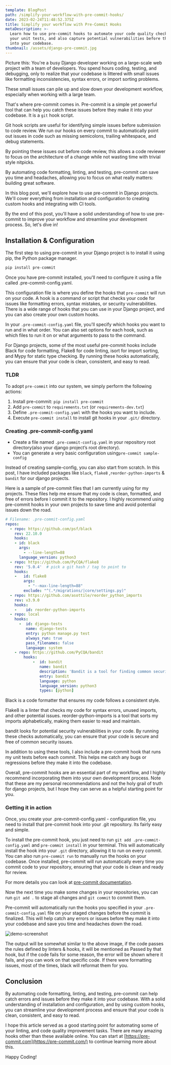 ```yaml
---
template: BlogPost
path: /simplify-your-workflow-with-pre-commit-hooks/
date: 2023-02-24T11:48:52.375Z
title: Simplify your workflow with Pre-Commit Hooks
metaDescription: >-
  Learn how to use pre-commit hooks to automate your code quality checks and run
  your unit tests, and also capture potential vulnerabilities before they get
  into your codebase.
thumbnail: /assets/django-pre-commit.jpg
---
```

Picture this: You're a busy Django developer working on a large-scale web project with a team of developers. You spend hours coding, testing, and debugging, only to realize that your codebase is littered with small issues like formatting inconsistencies, syntax errors, or import sorting problems. 

These small issues can pile up and slow down your development workflow, especially when working with a large team.

That's where pre-commit comes in. Pre-commit is a simple yet powerful tool that can help you catch these issues before they make it into your codebase.  It is a `git` hook script.

Git hook scripts are useful for identifying simple issues before submission to code review. We run our hooks on every commit to automatically point out issues in code such as missing semicolons, trailing whitespace, and debug statements. 

By pointing these issues out before code review, this allows a code reviewer to focus on the architecture of a change while not wasting time with trivial style nitpicks.

By automating code formatting, linting, and testing, pre-commit can save you time and headaches, allowing you to focus on what really matters: building great software.

In this blog post, we'll explore how to use pre-commit in Django projects. We'll cover everything from installation and configuration to creating custom hooks and integrating with CI tools. 

By the end of this post, you'll have a solid understanding of how to use pre-commit to improve your workflow and streamline your development process. So, let's dive in!

## Installation & Configuration

The first step to using pre-commit in your Django project is to install it using pip, the Python package manager. 

```python
pip install pre-commit
```

Once you have pre-commit installed, you'll need to configure it using a file called .pre-commit-config.yaml.

This configuration file is where you define the hooks that `pre-commit` will run on your code. A hook is a command or script that checks your code for issues like formatting errors, syntax mistakes, or security vulnerabilities. There is a wide range of hooks that you can use in your Django project, and you can also create your own custom hooks.

In your `.pre-commit-config.yaml` file, you'll specify which hooks you want to run and in what order. You can also set options for each hook, such as which files to run it on or what arguments to pass to the command.

For Django projects, some of the most useful pre-commit hooks include Black for code formatting, Flake8 for code linting, isort for import sorting, and Mypy for static type checking. By running these hooks automatically, you can ensure that your code is clean, consistent, and easy to read.

### TLDR

To adopt `pre-commit` into our system, we simply perform the following actions:

1. Install pre-commit: `pip install pre-commit`
2. Add `pre-commit` to `requirements.txt` (or `requirements-dev.txt`)
3. Define `.pre-commit-config.yaml` with the hooks you want to include.
4. Execute `pre-commit install` to install git hooks in your `.git/` directory.

### Creating .pre-commit-config.yaml

- Create a file named `.pre-commit-config.yaml` in your repository root directory(also your django project’s root directory).
- You can generate a very basic configuration using`pre-commit sample-config`

Instead of creating sample-config, you can also start from scratch. In this post, I have included packages like `black`, `flake8` ,`reorder-python-imports` & `bandit` for our django projects.

Here is a sample of pre-commit files that I am currently using for my projects. These files help me ensure that my code is clean, formatted, and free of errors before I commit it to the repository. I highly recommend using pre-commit hooks in your own projects to save time and avoid potential issues down the road.

```yaml
# Filename: .pre-commit-config.yaml
repos:
  - repo: https://github.com/psf/black
    rev: 22.10.0
    hooks:
    - id: black
      args:
        - --line-length=88
      language_version: python3
  - repo: https://github.com/PyCQA/flake8
    rev: '5.0.4'  # pick a git hash / tag to point to
    hooks:
    -   id: flake8
        args: 
          - "--max-line-length=88"
        exclude: "^(.*/migrations/|core/settings.py)"
  - repo: https://github.com/asottile/reorder_python_imports
    rev: v3.9.0
    hooks:
    -    id: reorder-python-imports
  - repo: local
    hooks:
      -  id: django-tests
         name: django-tests
         entry: python manage.py test
         always_run: true
         pass_filenames: false
         language: system
	- repo: https://github.com/PyCQA/bandit
		hooks:
			-  id: bandit
			   name: bandit
			   description: 'Bandit is a tool for finding common security issues in Python code'
			   entry: bandit
			   language: python
			   language_version: python3
			   types: [python]
```

Black is a code formatter that ensures my code follows a consistent style. 

Flake8 is a linter that checks my code for syntax errors, unused imports, and other potential issues. reorder-python-imports is a tool that sorts my imports alphabetically, making them easier to read and maintain.

bandit looks for potential security vulnerabilities in your code. By running these checks automatically, you can ensure that your code is secure and free of common security issues.

In addition to using these tools, I also include a pre-commit hook that runs my unit tests before each commit. This helps me catch any bugs or regressions before they make it into the codebase.

Overall, pre-commit hooks are an essential part of my workflow, and I highly recommend incorporating them into your own development process. Note that these are my personal recommendations and not the holy grail of truth for django projects, but I hope they can serve as a helpful starting point for you.

### Getting it in action

Once, you create your .pre-commit-config.yaml - configuration file, you need to install that pre-commit hook into your .git repository. Its fairly easy and simple.

To install the pre-commit hook, you just need to run `git add .pre-commit-config.yaml` and `pre-commit install` in your terminal. This will automatically install the hook into your `.git` directory, allowing it to run on every commit. You can also run `pre-commit run` to manually run the hooks on your codebase. Once installed, pre-commit will run automatically every time you commit code to your repository, ensuring that your code is clean and ready for review.

For more details you can look at [pre-commit documentation](https://pre-commit.com/#usage).

Now the next time you make some changes in your repositories, you can run `git add .` to stage all changes and `git commit` to commit them. 

Pre-commit will automatically run the hooks you specified in your `.pre-commit-config.yaml` file on your staged changes before the commit is finalized. This will help catch any errors or issues before they make it into your codebase and save you time and headaches down the road. 

![demo-screenshot](https://s3.us-west-2.amazonaws.com/secure.notion-static.com/f7df1322-48d7-470f-a317-25261ae4ff5b/Untitled.png?X-Amz-Algorithm=AWS4-HMAC-SHA256&X-Amz-Content-Sha256=UNSIGNED-PAYLOAD&X-Amz-Credential=AKIAT73L2G45EIPT3X45%2F20230224%2Fus-west-2%2Fs3%2Faws4_request&X-Amz-Date=20230224T115427Z&X-Amz-Expires=86400&X-Amz-Signature=1e8f29425a9224daeefe31afb85af4b8cd0af7ea19e5aa1c65bac53a374017a9&X-Amz-SignedHeaders=host&response-content-disposition=filename%3D%22Untitled.png%22&x-id=GetObject)

The output will be somewhat similar to the above image, if the code passes the rules defined by linters & hooks, it will be mentioned as Passed by that hook, but if the code fails for some reason, the error will be shown where it fails, and you can work on that specific code.  If there were formatting issues, most of the times, black will reformat them for you.

## Conclusion

By automating code formatting, linting, and testing, pre-commit can help catch errors and issues before they make it into your codebase. With a solid understanding of installation and configuration, and by using custom hooks, you can streamline your development process and ensure that your code is clean, consistent, and easy to read.

I hope this article served as a good starting point for automating some of your linting, and code quality improvement tasks. There are many amazing hooks other than these available online. You can start at [https://pre-commit.com](https://pre-commit.com/) to continue learning more about this.

Happy Coding!
